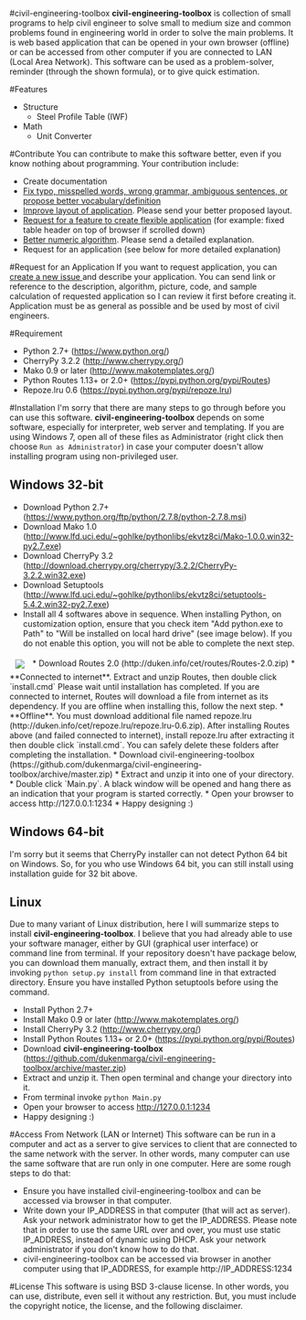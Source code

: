 #civil-engineering-toolbox
**civil-engineering-toolbox** is collection of small programs to help 
civil engineer to solve small to medium size and common problems found in 
engineering world in order to solve the main problems.
It is web based application that can be opened in your own browser (offline)
or can be accessed from other computer if you are connected to LAN (Local Area
Network).
This software can be used as a problem-solver, reminder (through the shown
formula), or to give quick estimation.


#Features
* Structure
    * Steel Profile Table (IWF)
* Math
    * Unit Converter

#Contribute
You can contribute to make this software better, even if you know nothing about
programming. Your contribution include:
* Create documentation
* <a href="https://github.com/dukenmarga/civil-engineering-toolbox/issues/new?title=Fix%20typo%20/%20Ambiguous%20Sentences:%20_your_subject_"
target="_blank">
Fix typo, misspelled words, wrong grammar, ambiguous sentences, or propose
better vocabulary/definition</a>
* <a href="https://github.com/dukenmarga/civil-engineering-toolbox/issues/new?title=Improve%20Layout:%20_your_subject_"
target="_blank">
Improve layout of application</a>. Please send your better proposed layout.
* <a href="https://github.com/dukenmarga/civil-engineering-toolbox/issues/new?title=Feature%20request:%20_your_subject_"
target="_blank">
Request for a feature to create flexible application</a> (for example: fixed table
header on top of browser if scrolled down)
* <a href="https://github.com/dukenmarga/civil-engineering-toolbox/issues/new?title=Numeric%20algorithm:%20_your_subject_"
target="_blank">
Better numeric algorithm</a>. Please send a detailed explanation.
* Request for an application (see below for more detailed explanation)

#Request for an Application
If you want to request application, you can 
<a href="https://github.com/dukenmarga/civil-engineering-toolbox/issues/new?title=Application%20Request:%20_application_name_" target="_blank">
create a new issue </a> and describe your application.
You can send link or reference to the description, algorithm, picture, code, and 
sample calculation of requested application so I can 
review it first before creating it.
Application must be as general as possible and be used by most of civil
engineers.

#Requirement
* Python 2.7+ (https://www.python.org/)
* CherryPy 3.2.2 (http://www.cherrypy.org/)
* Mako 0.9 or later (http://www.makotemplates.org/)
* Python Routes 1.13+ or 2.0+ (https://pypi.python.org/pypi/Routes)
* Repoze.lru 0.6 (https://pypi.python.org/pypi/repoze.lru)

#Installation
I'm sorry that there are many steps to go through before you can use this
software. **civil-engineering-toolbox** depends on some software, especially
for interpreter, web server and templating. If you are using Windows 7, open all
of these files as Administrator (right click then choose `Run as Administrator`)
in case your computer doesn't allow installing program using non-privileged user.

## Windows 32-bit
* Download Python 2.7+ (https://www.python.org/ftp/python/2.7.8/python-2.7.8.msi)
* Download Mako 1.0 (http://www.lfd.uci.edu/~gohlke/pythonlibs/ekvtz8ci/Mako-1.0.0.win32-py2.7.exe)
* Download CherryPy 3.2 (http://download.cherrypy.org/cherrypy/3.2.2/CherryPy-3.2.2.win32.exe)
* Download Setuptools (http://www.lfd.uci.edu/~gohlke/pythonlibs/ekvtz8ci/setuptools-5.4.2.win32-py2.7.exe)
* Install all 4 softwares above in sequence. When installing Python, on
customization option, ensure that you check item "Add python.exe to Path" to
"Will be installed on local hard drive" (see image below). If you do not enable this option, you
will not be able to complete the next step. 
<img src="http://duken.info/cet/img/customize_python.png" align="center" hspace="10" vspace="6">
* Download Routes 2.0 (http://duken.info/cet/routes/Routes-2.0.zip)
    * **Connected to internet**. Extract and unzip Routes, then double click `install.cmd`
      Please wait until installation has completed. If you are connected to internet,
      Routes will download a file from internet as its
      dependency. If you are offline when installing this, follow the next step.
    * **Offline**. You must download additional file named repoze.lru 
      (http://duken.info/cet/repoze.lru/repoze.lru-0.6.zip). After installing
      Routes above (and failed connected to internet), install repoze.lru
      after extracting it then double click `install.cmd`.
  You can safely delete these folders after completing the installation.
* Download civil-engineering-toolbox (https://github.com/dukenmarga/civil-engineering-toolbox/archive/master.zip)
* Extract and unzip it into one of your directory.
* Double click `Main.py`. A black window will be opened and hang there as an
indication that your program is started correctly.
* Open your browser to access http://127.0.0.1:1234
* Happy designing :)

## Windows 64-bit
I'm sorry but it seems that CherryPy installer can not detect Python 64 bit
on Windows. So, for you who use Windows 64 bit, you can still install using 
installation guide for 32 bit above.

## Linux
Due to many variant of Linux distribution, here I will summarize steps to install
**civil-engineering-toolbox**. I believe that you had already able to use your
software manager, either by GUI (graphical user interface) or command line from
terminal. If your repository doesn't have package below, you can download them
manually, extract them, and then install it by invoking `python setup.py install`
from command line in that extracted directory.
Ensure you have installed Python setuptools before using the command.
* Install Python 2.7+
* Install Mako 0.9 or later (http://www.makotemplates.org/)
* Install CherryPy 3.2 (http://www.cherrypy.org/)
* Install Python Routes 1.13+ or 2.0+ (https://pypi.python.org/pypi/Routes)
* Download **civil-engineering-toolbox** (https://github.com/dukenmarga/civil-engineering-toolbox/archive/master.zip)
* Extract and unzip it. Then open terminal and change your directory into it.
* From terminal invoke `python Main.py`
* Open your browser to access http://127.0.0.1:1234
* Happy designing :)

#Access From Network (LAN or Internet)
This software can be run in a computer and act as a server to give services
to client that are connected to the same network with the server.
In other words, many computer can use the same software that are run only in
one computer.
Here are some rough steps to do that:
* Ensure you have installed civil-engineering-toolbox and can be accessed 
via browser in that computer.
* Write down your IP_ADDRESS in that computer (that will act as server). Ask
your network administrator how to get the IP_ADDRESS. Please note that in order
to use the same URL over and over, you must use static IP_ADDRESS, instead of
dynamic using DHCP. Ask your network administrator if you don't know how to do
that.
* civil-engineering-toolbox can be accessed via browser in another computer 
using that IP_ADDRESS, for example http://IP_ADDRESS:1234

#License
This software is using BSD 3-clause license. In other words, you
can use, distribute, even sell it without any restriction. But, you
must include the copyright notice, the license, and the following
disclaimer.